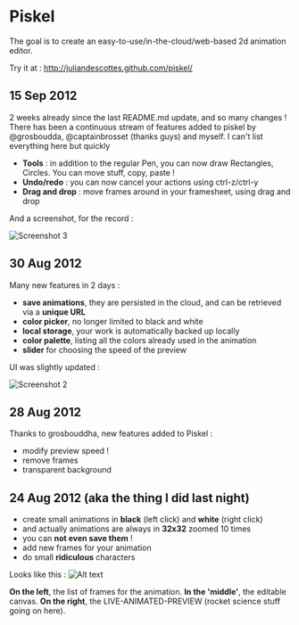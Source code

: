 Piskel
======

The goal is to create an easy-to-use/in-the-cloud/web-based 2d animation editor. 

Try it at : http://juliandescottes.github.com/piskel/

15 Sep 2012
------------------------------------
2 weeks already since the last README.md update, and so many changes ! There has been a continuous stream of features added to piskel by @grosboudda, @captainbrosset (thanks guys) and myself.
I can't list everything here but quickly
* __Tools__ : in addition to the regular Pen, you can now draw Rectangles, Circles. You can move stuff, copy, paste !
* __Undo/redo__ : you can now cancel your actions using ctrl-z/ctrl-y 
* __Drag and drop__ : move frames around in your framesheet, using drag and drop

And a screenshot, for the record : 

![Screenshot 3](https://dl.dropbox.com/u/17803671/screen_piskel_3.png "Screenshot 3")

30 Aug 2012
------------------------------------
Many new features in 2 days :
* __save animations__, they are persisted in the cloud, and can be retrieved via a __unique URL__
* __color picker__, no longer limited to black and white 
* __local storage__, your work is automatically backed up locally
* __color palette__, listing all the colors already used in the animation
* __slider__ for choosing the speed of the preview

UI was slightly updated : 

![Screenshot 2](https://dl.dropbox.com/u/17803671/screen_piskel_2.png "Screenshot 2")

28 Aug 2012
------------------------------------
Thanks to grosbouddha, new features added to Piskel :
* modify preview speed !
* remove frames
* transparent background

24 Aug 2012 (aka the thing I did last night)
------------------------------------
* create small animations in __black__ (left click) and __white__ (right click)
* and actually animations are always in __32x32__ zoomed 10 times
* you can __not even save them__ ! 
* add new frames for your animation
* do small __ridiculous__ characters

Looks like this : 
![Alt text](https://dl.dropbox.com/u/17803671/screen_piskel.png "Optional title")

**On the left**, the list of frames for the animation. 
**In the 'middle'**, the editable canvas.
**On the right**, the LIVE-ANIMATED-PREVIEW (rocket science stuff going on here).

